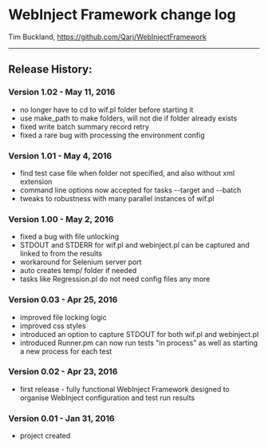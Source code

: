 # WebInject Framework change log

Tim Buckland, https://github.com/Qarj/WebInjectFramework

---------------------------------
## Release History:

### Version 1.02 - May 11, 2016
* no longer have to cd to wif.pl folder before starting it
* use make_path to make folders, will not die if folder already exists
* fixed write batch summary record retry
* fixed a rare bug with processing the environment config

### Version 1.01 - May 4, 2016
* find test case file when folder not specified, and also without xml extension
* command line options now accepted for tasks --target and --batch
* tweaks to robustness with many parallel instances of wif.pl

### Version 1.00 - May 2, 2016
* fixed a bug with file unlocking
* STDOUT and STDERR for wif.pl and webinject.pl can be captured and linked to from the results
* workaround for Selenium server port 
* auto creates temp/ folder if needed
* tasks like Regression.pl do not need config files any more

### Version 0.03 - Apr 25, 2016
* improved file locking logic
* improved css styles
* introduced an option to capture STDOUT for both wif.pl and webinject.pl
* introduced Runner.pm can now run tests "in process" as well as starting a new process for each test

### Version 0.02 - Apr 23, 2016
* first release - fully functional WebInject Framework designed to organise WebInject configuration and test run results

### Version 0.01 - Jan 31, 2016
* project created
